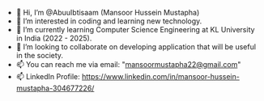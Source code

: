 - 👋 Hi, I’m @AbuuIbtisaam (Mansoor Hussein Mustapha)
- 👀 I’m interested in coding and learning new technology. 
- 🌱 I’m currently learning Computer Science Engineering at KL University in India (2022 - 2025).
- 💞️ I’m looking to collaborate on developing application that will be useful in the society.
- 📫 You can reach me via email: "mansoormustapha22@gmail.com"
- 📫 LinkedIn Profile: https://www.linkedin.com/in/mansoor-hussein-mustapha-304677226/

<!---
AbuuIbtisaam/AbuuIbtisaam is a ✨ special ✨ repository because its `README.md` (this file) appears on your GitHub profile.
You can click the Preview link to take a look at your changes.
--->
